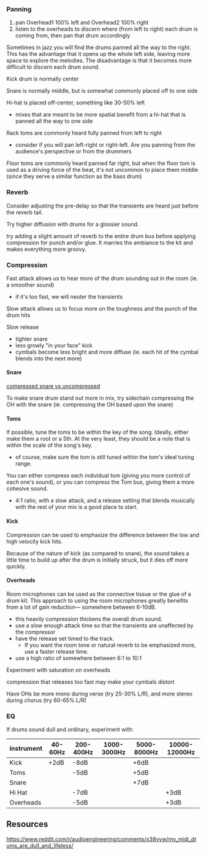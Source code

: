 
### Panning
1. pan Overhead1 100% left and Overhead2 100% right
2. listen to the overheads to discern where (from left to right) each drum is coming from, then pan that drum accordingly

Sometimes in jazz you will find the drums panned all the way to the right. This has the advantage that it opens up the whole left side, leaving more space to explore the melodies. The disadvantage is that it becomes more difficult to discern each drum sound.

Kick drum is normally center

Snare is normally middle, but is somewhat commonly placed off to one side

Hi-hat is placed off-center, something like 30-50% left
- mixes that are meant to be more spatial benefit from a hi-hat that is panned all the way to one side

Rack toms are commonly heard fully panned from left to right
- consider if you will pan left-right or right-left. Are you panning from the audience's perspective or from the drummers

Floor toms are commonly heard panned far right, but when the floor tom is used as a driving force of the beat, it's not uncommon to place them middle (since they serve a similar function as the bass drum)

### Reverb
Consider adjusting the pre-delay so that the transients are heard just before the reverb tail.

Try higher diffusion with drums for a glossier sound.

try adding a slight amount of reverb to the entire drum bus before applying compression for punch and/or glue. It marries the ambiance to the kit and makes everything more groovy. 

### Compression

Fast attack allows us to hear more of the drum sounding out in the room (ie. a smoother sound)
- if it's too fast, we will neuter the transients

Slow attack allows us to focus more on the toughness and the punch of the drum hits

Slow release
- tighter snare
- less growly "in your face" kick
- cymbals become less bright and more diffuse (ie. each hit of the cymbal blends into the next more)

#### Snare
[compressed snare vs uncompressed](https://youtu.be/7oOmX3JHwtE?t=335)

To make snare drum stand out more in mix, try sidechain compressing the OH with the snare (ie. compressing the OH based upon the snare)

#### Toms
If possible, tune the toms to be within the key of the song. Ideally, either make them a root or a 5th. At the very least, they should be a note that is within the scale of the song's key.
- of course, make sure the tom is still tuned within the tom's ideal tuning range.

You can either compress each individual tom (giving you more control of each one's sound), or you can compress the Tom bus, giving them a more cohesive sound.
- 4:1 ratio, with a slow attack, and a release setting that blends musically with the rest of your mix is a good place to start.

#### Kick
Compression can be used to emphasize the difference between the low and high velocity kick hits.

Because of the nature of kick (as compared to snare), the sound takes a little time to build up after the drum is initially struck, but it dies off more quickly.

#### Overheads
Room microphones can be used as the connective tissue or the glue of a drum kit. This approach to using the room microphones greatly benefits from a lot of gain reduction— somewhere between 6-10dB.
- this heavily compression thickens the overall drum sound.
- use a slow enough attack time so that the transients are unaffected by the compressor
- have the release set timed to the track.
    - If you want the room tone or natural reverb to be emphasized more, use a faster release time.
- use a high ratio of somewhere between 6:1 to 10:1

Experiment with saturation on overheads

compression that releases too fast may make your cymbals distort

Have OHs be more mono during verse (try 25-30% L/R), and more stereo during chorus (try 60-65% L/R)

### EQ
If drums sound dull and ordinary, experiment with:

| instrument | 40-60Hz | 200-400Hz | 1000-3000Hz | 5000-8000Hz | 10000-12000Hz |
|------------|---------|-----------|-------------|-------------|---------------|
| Kick       | +2dB    | -8dB      |             | +6dB        |               |
| Toms       |         | -5dB      |             | +5dB        |               |
| Snare      |         |           |             | +7dB        |               |
| Hi Hat     |         | -7dB      |             |             | +3dB          |
| Overheads  |         | -5dB      |             |             | +3dB          |

## Resources
https://www.reddit.com/r/audioengineering/comments/x38yvw/my_midi_drums_are_dull_and_lifeless/